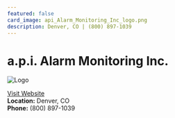 ```yaml
---
featured: false
card_image: api_Alarm_Monitoring_Inc_logo.png
description: Denver, CO | (800) 897-1039
---
```


# a.p.i. Alarm Monitoring Inc.
<img src="api_Alarm_Monitoring_Inc_logo.png" alt="Logo" style="max-width: 200px; height: auto;">

<a href="https://www.apidealers.com">Visit Website</a>  
**Location:** Denver, CO  
**Phone:** (800) 897-1039
